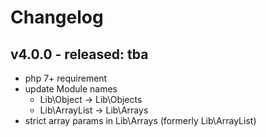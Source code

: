 # Changelog

## v4.0.0 - released: tba
- php 7+ requirement
- update Module names
  - Lib\Object -> Lib\Objects
  - Lib\ArrayList -> Lib\Arrays
- strict array params in Lib\Arrays (formerly Lib\ArrayList)
